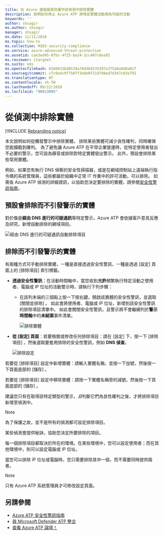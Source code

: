 ```yaml
---
title: 在 Azure 進階威脅防護中從偵測中排除實體
description: 說明如何停止 Azure ATP 將特定實體活動視為可疑的活動
keywords: ''
author: shsagir
ms.author: shsagir
manager: shsagir
ms.date: 11/11/2018
ms.topic: how-to
ms.collection: M365-security-compliance
ms.service: azure-advanced-threat-protection
ms.assetid: cae3ed45-8fbc-4f25-ba24-3cc407c6ea93
ms.reviewer: itargoet
ms.suite: ems
ms.openlocfilehash: 8166033bd8539a78dd84535397a3f5a0a8d0a02f
ms.sourcegitcommit: c7c0a4c9f7507f3e8e0f219798ed7d347c03e792
ms.translationtype: HT
ms.contentlocale: zh-TW
ms.lasthandoff: 09/22/2020
ms.locfileid: "90913095"
---
```

# <a name="excluding-entities-from-detections"></a>從偵測中排除實體

[!INCLUDE [Rebranding notice](includes/rebranding.md)]

本文說明如何從觸發警示中排除實體。 排除某些實體可減少良性確判，同時確保您能攔截到確判。 為了避免讓 Azure ATP 在平常企業營運時，從特定使用者發出不必要的警示，您可設為靜音或排除對特定實體發出警示。 此外，預設會排除某些常用實體。 

例如，如果您有執行 DNS 偵察的安全性掃描器，或是在網域控制站上遠端執行指令碼的系統管理員，這些都屬於組織中正常 IT 作業中的許可活動，可以排除。 如需各 Azure ATP 偵測的詳細資訊，以協助您決定要排除的實體，請參閱[安全性警訊指南](suspicious-activity-guide.md)。

## <a name="entities-excluded-by-default-from-raising-alerts"></a>預設會排除而不引發警示的實體
 對於像是**經由 DNS 進行的可疑通訊**等特定警示，Azure ATP 會依據客戶意見反應及研究，新增自動排除的網域項目。 
 
![經由 DNS 進行的可疑通訊自動排除項目](media/dns-auto-exclusions.png) 

## <a name="exclude-entities-from-raising-alerts"></a>排除而不引發警示的實體

有兩種方式可手動排除實體，一種是直接透過安全性警訊，一種是透過 [設定] 頁面上的 [排除項目] 索引標籤。 

- **透過安全性警訊**：在活動時間軸中，當您收到**允許**頻繁執行特定活動之使用者、電腦或 IP 位址的活動警示時，請執行下列步驟：
  - 在該列末端的三個點上按一下按右鍵，開啟該實體的安全性警訊，並選取 [關閉並排除]  。 如此會將使用者、電腦或 IP 位址，新增到該安全性警訊的排除項目清單中。 如此會關閉安全性警訊，且警示將不會繼續列於**警示時間軸**中的**未結案**事件清單。

    ![排除實體](media/exclude-in-sa.png)

- **從 [設定] 頁面**：若要檢閱或修改任何排除項目：請在 [設定]  下，按一下 [排除項目]  ，然後選取要套用排除的安全性警訊，例如 **DNS 偵查**。

    ![排除設定](media/exclusions.png)

若要從 [排除項目]  設定中新增實體：請輸入實體名稱，並按一下加號，然後按一下頁面底部的 [儲存]  。

若要從 [排除項目]  設定中移除實體：請按一下實體名稱旁的減號，然後按一下頁面底部的 [儲存]  。

建議您只有在取得該特定類型的警示，*且*判斷它們為良性確判之後，才將排除項目新增至偵測中。 

> [!NOTE]
> 為了保護之故，並不是所有的偵測都可設定排除項目。 

某些偵測會提供秘訣，協助您決定所要排除的項目。 

每一個排除項目都取決於所在的環境。在某些環境中，您可以設定使用者；而在其他環境中，則可以設定電腦或 IP 位址。 

當您可以排除 IP 位址或電腦時，您只需要排除其中一個，而不需要同時提供兩者。

> [!NOTE]
> 只有 Azure ATP 系統管理員才可修改設定頁面。


## <a name="see-also"></a>另請參閱

- [Azure ATP 安全性警訊指南](suspicious-activity-guide.md)
- [與 Microsoft Defender ATP 整合](integrate-msde.md)
- [查看 Azure ATP 論壇！](https://aka.ms/azureatpcommunity)
